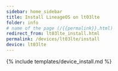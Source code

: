 ```yaml
---
sidebar: home_sidebar
title: Install LineageOS on lt03lte
folder: info
# name of the page (/{{permalink}}.html)
redirect_from: lt03lte_install.html
permalink: /devices/lt03lte/install
device: lt03lte
---
```

{% include templates/device_install.md %}
